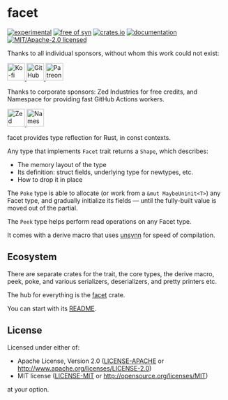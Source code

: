 # facet

[![experimental](https://img.shields.io/badge/status-highly%20experimental-orange)](https://github.com/fasterthanlime/facet)
[![free of syn](https://img.shields.io/badge/free%20of-syn-hotpink)](https://github.com/fasterthanlime/free-of-syn)
[![crates.io](https://img.shields.io/crates/v/facet.svg)](https://crates.io/crates/facet)
[![documentation](https://docs.rs/facet/badge.svg)](https://docs.rs/facet)
[![MIT/Apache-2.0 licensed](https://img.shields.io/crates/l/facet.svg)](./LICENSE)

Thanks to all individual sponsors, without whom this work could not exist:

<a href="https://ko-fi.com/fasterthanlime">
    <picture>
    <source media="(prefers-color-scheme: dark)" srcset="https://github.com/facet-rs/facet/raw/main/static/sponsors-v2/ko-fi-dark.svg">
    <img src="https://github.com/facet-rs/facet/raw/main/static/sponsors-v2/ko-fi-light.svg" height="40" alt="Ko-fi">
    </picture>
</a> <a href="https://github.com/sponsors/fasterthanlime">
    <picture>
    <source media="(prefers-color-scheme: dark)" srcset="https://github.com/facet-rs/facet/raw/main/static/sponsors-v2/github-dark.svg">
    <img src="https://github.com/facet-rs/facet/raw/main/static/sponsors-v2/github-light.svg" height="40" alt="GitHub Sponsors">
    </picture>
</a> <a href="https://patreon.com/fasterthanlime">
    <picture>
    <source media="(prefers-color-scheme: dark)" srcset="https://github.com/facet-rs/facet/raw/main/static/sponsors-v2/patreon-dark.svg">
    <img src="https://github.com/facet-rs/facet/raw/main/static/sponsors-v2/patreon-light.svg" height="40" alt="Patreon">
    </picture>
</a>

Thanks to corporate sponsors: Zed Industries for free credits, and Namespace for providing fast GitHub Actions workers.

<a href="https://zed.dev">
    <picture>
    <source media="(prefers-color-scheme: dark)" srcset="https://github.com/facet-rs/facet/raw/main/static/sponsors-v2/zed-dark.svg">
    <img src="https://github.com/facet-rs/facet/raw/main/static/sponsors-v2/zed-light.svg" height="40" alt="Zed">
    </picture>
</a> <a href="https://namespace.so">
    <picture>
    <source media="(prefers-color-scheme: dark)" srcset="https://github.com/facet-rs/facet/raw/main/static/sponsors-v2/namespace-dark.svg">
    <img src="https://github.com/facet-rs/facet/raw/main/static/sponsors-v2/namespace-light.svg" height="40" alt="Namespace">
    </picture>
</a>
             

facet provides type reflection for Rust, in const contexts.

Any type that implements `Facet` trait returns a `Shape`, which describes:

  * The memory layout of the type
  * Its definition: struct fields, underlying type for newtypes, etc.
  * How to drop it in place

The `Poke` type is able to allocate (or work from a `&mut MaybeUninit<T>`)
any Facet type, and gradually initialize its fields — until the fully-built
value is moved out of the partial.

The `Peek` type helps perform read operations on any Facet type.

It comes with a derive macro that uses [unsynn](https://crates.io/crates/unsynn)
for speed of compilation.

## Ecosystem

There are separate crates for the trait, the core types, the derive macro, peek, poke,
and various serializers, deserializers, and pretty printers etc.

The hub for everything is the [facet](https://crates.io/crates/facet) crate.

You can start with its [README](https://github.com/fasterthanlime/facet/blob/main/facet/README.md).


## License

Licensed under either of:

- Apache License, Version 2.0 ([LICENSE-APACHE](https://github.com/facet-rs/facet/blob/main/LICENSE-APACHE) or <http://www.apache.org/licenses/LICENSE-2.0>)
- MIT license ([LICENSE-MIT](https://github.com/facet-rs/facet/blob/main/LICENSE-MIT) or <http://opensource.org/licenses/MIT>)

at your option.